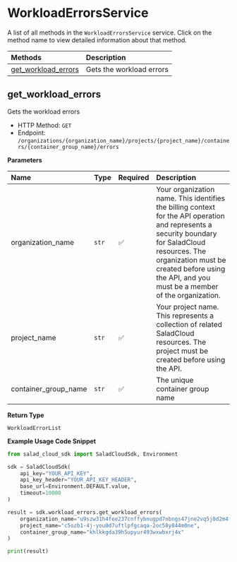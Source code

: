 # WorkloadErrorsService

A list of all methods in the `WorkloadErrorsService` service. Click on the method name to view detailed information about that method.

| Methods                                     | Description              |
| :------------------------------------------ | :----------------------- |
| [get_workload_errors](#get_workload_errors) | Gets the workload errors |

## get_workload_errors

Gets the workload errors

- HTTP Method: `GET`
- Endpoint: `/organizations/{organization_name}/projects/{project_name}/containers/{container_group_name}/errors`

**Parameters**

| Name                 | Type  | Required | Description                                                                                                                                                                                                                                         |
| :------------------- | :---- | :------- | :-------------------------------------------------------------------------------------------------------------------------------------------------------------------------------------------------------------------------------------------------- |
| organization_name    | `str` | ✅       | Your organization name. This identifies the billing context for the API operation and represents a security boundary for SaladCloud resources. The organization must be created before using the API, and you must be a member of the organization. |
| project_name         | `str` | ✅       | Your project name. This represents a collection of related SaladCloud resources. The project must be created before using the API.                                                                                                                  |
| container_group_name | `str` | ✅       | The unique container group name                                                                                                                                                                                                                     |

**Return Type**

`WorkloadErrorList`

**Example Usage Code Snippet**

```python
from salad_cloud_sdk import SaladCloudSdk, Environment

sdk = SaladCloudSdk(
    api_key="YOUR_API_KEY",
    api_key_header="YOUR_API_KEY_HEADER",
    base_url=Environment.DEFAULT.value,
    timeout=10000
)

result = sdk.workload_errors.get_workload_errors(
    organization_name="u9szw31h4fee237cnffybnugpd7nbngs47jne2vq5j0d2m4f20",
    project_name="c5ozb1-4j-you0d7uftlpfgcaqa-2oc58y844m0ne",
    container_group_name="khlkkgda39h5upyur493wxwbxrj4x"
)

print(result)
```
